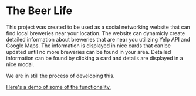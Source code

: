 # The Beer Life
This project was created to be used as a social networking website that can find local breweries near your location. 
The website can dynamicly create detailed information about breweries that are near you utilizing Yelp API and Google Maps. The information is displayed in nice cards that can be updated until no more breweries can be found in your area. Detailed information can be found by clicking a card and details are displayed in a nice modal.

We are in still the process of developing this. 

[Here's a demo of some of the functionality.](http://thebeernetwork.github.io/thebeerlife/)
